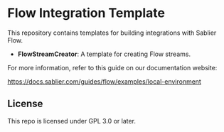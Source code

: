 # Flow Integration Template

This repository contains templates for building integrations with Sablier Flow.

- **FlowStreamCreator**: A template for creating Flow streams.

For more information, refer to this guide on our documentation website:

https://docs.sablier.com/guides/flow/examples/local-environment

## License

This repo is licensed under GPL 3.0 or later.
